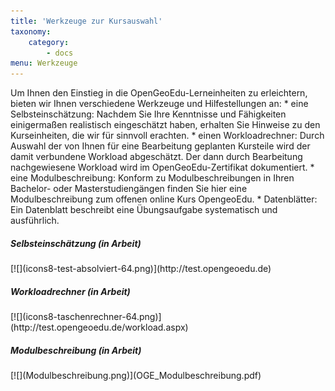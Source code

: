 ```yaml
---
title: 'Werkzeuge zur Kursauswahl'
taxonomy:
    category:
        - docs
menu: Werkzeuge
---
```


Um Ihnen den Einstieg in die OpenGeoEdu-Lerneinheiten zu erleichtern, bieten wir Ihnen verschiedene Werkzeuge und Hilfestellungen
an: * eine Selbsteinschätzung: Nachdem Sie Ihre Kenntnisse und Fähigkeiten einigermaßen realistisch eingeschätzt haben, erhalten
Sie Hinweise zu den Kurseinheiten, die wir für sinnvoll erachten. * einen Workloadrechner: Durch Auswahl der von Ihnen für
eine Bearbeitung geplanten Kursteile wird der damit verbundene Workload abgeschätzt. Der dann durch Bearbeitung nachgewiesene
Workload wird im OpenGeoEdu-Zertifikat dokumentiert. * eine Modulbeschreibung: Konform zu Modulbeschreibungen in Ihren Bachelor-
oder Masterstudiengängen finden Sie hier eine Modulbeschreibung zum offenen online Kurs OpengeoEdu. * Datenblätter: Ein Datenblatt
beschreibt eine Übungsaufgabe systematisch und ausführlich.


<div class="card-deck">
    <div class="card">
        <div class="card-body">
            <h5 class="card-title">Selbsteinschätzung (in Arbeit)</h5>
            <p class="card-text"></p>
            <p class="card-text">
                <small class="text-muted"></small>
            </p>
            <div markdown="1">[![](icons8-test-absolviert-64.png)](http://test.opengeoedu.de)</div>
        </div>
    </div>
    <div class="card">
        <div class="card-body">
                <h5 class="card-title">Workloadrechner (in Arbeit)</h5>
                <p class="card-text"></p>
                <p class="card-text">
                    <small class="text-muted"></small>
                </p>
                <div markdown="1">[![](icons8-taschenrechner-64.png)](http://test.opengeoedu.de/workload.aspx)</div>
        </div>
    </div>
    <div class="card">
        <div class="card-body">
            <h5 class="card-title">Modulbeschreibung (in Arbeit)</h5>
            <p class="card-text"></p>
            <p class="card-text">
                <small class="text-muted"></small>
            </p>
            <div markdown="1">[![](Modulbeschreibung.png)](OGE_Modulbeschreibung.pdf)</div>
        </div>
    </div>
</div>
<!-- # Selbsteinschätzung (in Arbeit)

[![](icons8-test-absolviert-64.png?resize=200&classes=caption "Selbsteinschätzung")](http://test.opengeoedu.de/)

# Workloadrechner (in Arbeit)

[![](icons8-taschenrechner-64.png?resize=200&classes=caption "Workloadrechner")](http://test.opengeoedu.de/workload.aspx)


## Modulbeschreibung (in Arbeit)

[Modulbeschreibung](OGE_Modulbeschreibung.pdf)
-->